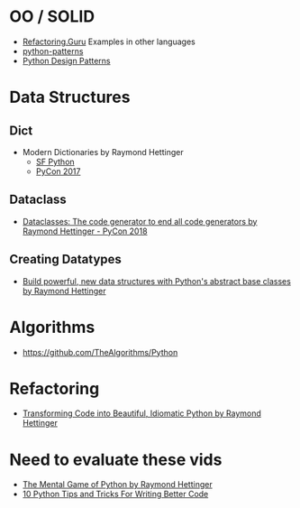 # OO / SOLID
* [Refactoring.Guru](https://refactoring.guru/)
   Examples in other languages
* [python-patterns](https://github.com/faif/python-patterns)
* [Python Design Patterns](https://python-patterns.guide/)

# Data Structures
## Dict
* Modern Dictionaries by Raymond Hettinger
	* [SF Python](https://youtu.be/p33CVV29OG8)
	* [PyCon 2017](https://youtu.be/npw4s1QTmPg)

## Dataclass
* [Dataclasses: The code generator to end all code generators by Raymond Hettinger - PyCon 2018](https://youtu.be/T-TwcmT6Rcw)

## Creating Datatypes
* [Build powerful, new data structures with Python's abstract base classes by Raymond Hettinger](https://youtu.be/S_ipdVNSFlo)

# Algorithms
* https://github.com/TheAlgorithms/Python

# Refactoring
* [Transforming Code into Beautiful, Idiomatic Python by Raymond Hettinger](https://youtu.be/OSGv2VnC0go)

# Need to evaluate these vids
* [The Mental Game of Python by Raymond Hettinger](https://youtu.be/Uwuv05aZ6ug)
* [10 Python Tips and Tricks For Writing Better Code](https://youtu.be/C-gEQdGVXbk)
<!--stackedit_data:
eyJoaXN0b3J5IjpbLTIwMDgxOTU3OTZdfQ==
-->